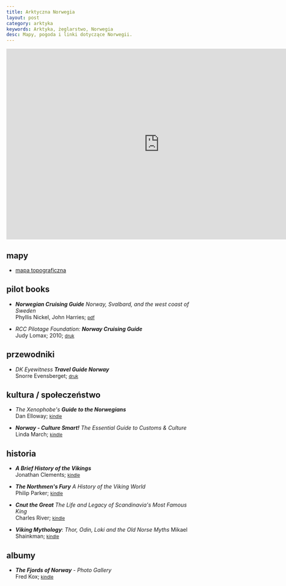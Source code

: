 ```yaml
---
title: Arktyczna Norwegia
layout: post
category: arktyka
keywords: Arktyka, żeglarstwo, Norwegia
desc: Mapy, pogoda i linki dotyczące Norwegii. 
---
```


<iframe src="https://embed.windyty.com/?surface,wind,now,69.357,19.973,6,,menu,message," width="800" height="500" frameborder="0"></iframe>

mapy
-----

* [mapa topograficzna](http://kart.kystverket.no/)

pilot books
-----------

* ***Norwegian Cruising Guide*** *Norway, Svalbard, and the west coast of Sweden*  
  Phyllis Nickel, John Harries; 
  <small>[pdf](http://www.norwegiancruisingguide.com/)</small>   
  
* *RCC Pilotage Foundation:* ***Norway Cruising Guide***   
  Judy Lomax; 2010;
  <small>[druk](http://www.rccpf.org.uk/publications/europe-a-mediterranean/norway)</small>
  
  
przewodniki
------------   
    
* *DK Eyewitness* ***Travel Guide Norway***  
  Snorre Evensberget;
  <small>[druk](http://www.amazon.co.uk/DK-Eyewitness-Travel-Guide-Norway/dp/1405368918/ref=sr_1_1)</small>   


kultura / społeczeństwo
-----------------------

* *The Xenophobe's* ***Guide to the Norwegians***  
  Dan Elloway;
  <small>[kindle](http://www.amazon.co.uk/Xenophobes-Guide-Norwegians-Guides-ebook/dp/B00GL9R84U/ref=sr_1_1)</small>   

* ***Norway - Culture Smart!*** *The Essential Guide to Customs & Culture*  
  Linda March;
  <small>[kindle](http://www.amazon.co.uk/Norway-Culture-Smart-Essential-Customs-ebook/dp/B004445986/ref=sr_1_1)</small>    


historia
---------
* ***A Brief History of the Vikings***    
  Jonathan Clements;
  <small>[kindle](http://www.amazon.co.uk/Brief-History-Vikings-Jonathan-Clements-ebook/dp/B00AJN9KHC/ref=sr_1_1)</small>   

* ***The Northmen's Fury*** *A History of the Viking World*   
  Philip Parker;
  <small>[kindle](http://www.amazon.co.uk/Northmens-Fury-History-Viking-World-ebook/dp/B00EKOBXE4/ref=sr_1_sc_1)</small>   
  
* ***Cnut the Great*** *The Life and Legacy of Scandinavia's Most Famous King*   
  Charles River;
  <small>[kindle](http://www.amazon.co.uk/Cnut-Great-Legacy-Scandinavias-Famous-ebook/dp/B00N84BMES/ref=sr_1_1)</small>  
  
* ***Viking Mythology***: *Thor, Odin, Loki and the Old Norse Myths*
  Mikael Shainkman;
  <small>[kindle](http://www.amazon.co.uk/Viking-Mythology-Thor-Norse-Myths-ebook/dp/B00MGU42LU)</small> 
  
   
 
albumy
-------

* ***The Fjords of Norway*** *- Photo Gallery*    
  Fred Kox;
  <small>[kindle](http://www.amazon.co.uk/Fjords-Norway-Photo-Gallery-ebook/dp/B00NU5VNIK/ref=sr_1_1)</small>  